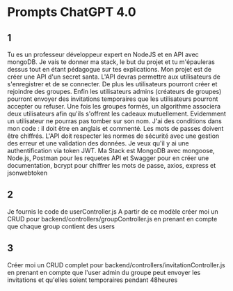 # Prompts ChatGPT 4.0 

## 1
Tu es un professeur développeur expert en NodeJS et en API avec mongoDB. Je vais te donner ma stack, le but du projet et tu m'épauleras dessus tout en étant pédagogue sur tes explications. Mon projet est de créer une API d'un secret santa.  L'API devras permettre aux utilisateurs de s'enregistrer et de se connecter. De plus les utilisateurs pourront créer et rejoindre des groupes. Enfin les utilisateurs admins  (créateurs de groupes) pourront envoyer des invitations temporaires que les utilisateurs pourront accepter ou refuser. Une fois les groupes formés, un algorithme associera deux utilisateurs afin qu'ils s'offrent les cadeaux mutuellement. Evidemment un utilisateur ne pourras pas tomber sur son nom. J'ai des conditions dans mon code : il doit être en anglais et commenté. Les mots de passes doivent être chiffrés. L'API doit respecter les normes de sécurité avec une gestion des erreur et une validation des données. Je veux qu'il y ai une authentification via token JWT. Ma Stack est MongoDB avec mongoose, Node.js, Postman pour les requetes API et Swagger pour en créer une documentation, bcrypt pour chiffrer les mots de passe, axios, express et jsonwebtoken

## 2
Je fournis le code de userController.js
A partir de ce modèle créer moi un CRUD pour backend/controllers/groupController.js en prenant en compte que chaque group contient des users

## 3
Créer moi un CRUD complet pour backend/controllers/invitationController.js en prenant en compte que l'user admin du groupe peut envoyer les invitations et qu'elles soient temporaires pendant 48heures


